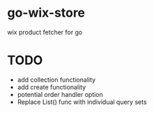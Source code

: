# go-wix-store

wix product fetcher for go

# TODO
* add collection functionality
* add create functionality
* potential order handler option
* Replace List() func with individual query sets
